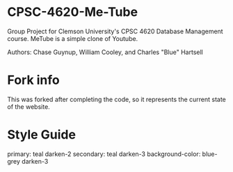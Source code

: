 # CPSC-4620-Me-Tube
Group Project for Clemson University's CPSC 4620 Database Management course. MeTube is a simple clone of Youtube.

Authors: Chase Guynup, William Cooley, and Charles "Blue" Hartsell

# Fork info
This was forked after completing the code, so it represents the current state of the website.

# Style Guide
primary: teal darken-2
secondary: teal darken-3
background-color: blue-grey darken-3
